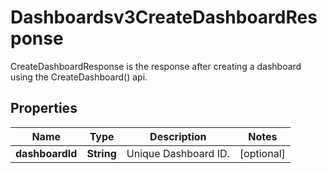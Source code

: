 

# Dashboardsv3CreateDashboardResponse

CreateDashboardResponse is the response after creating a dashboard using the CreateDashboard() api.

## Properties

| Name | Type | Description | Notes |
|------------ | ------------- | ------------- | -------------|
|**dashboardId** | **String** | Unique Dashboard ID. |  [optional] |



